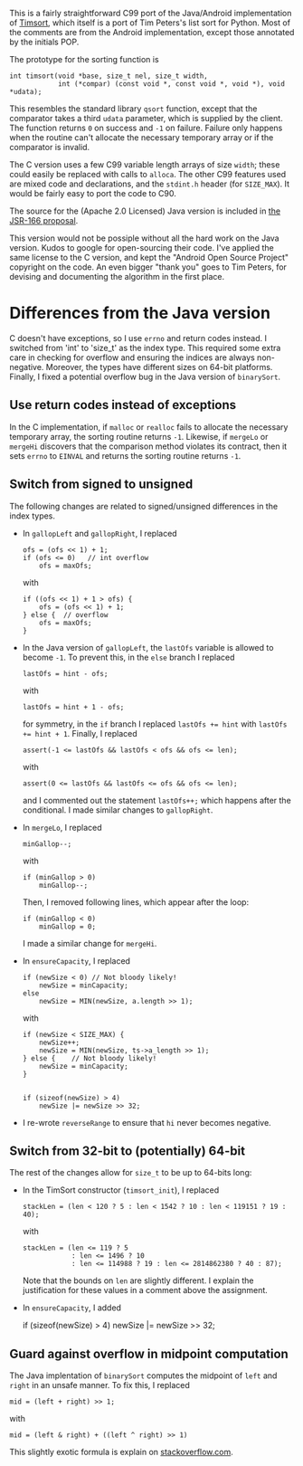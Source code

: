 This is a fairly straightforward C99 port of the Java/Android
implementation of [Timsort](http://en.wikipedia.org/wiki/Timsort), which
itself is a port of Tim Peters's list sort for Python.  Most of the
comments are from the Android implementation, except those annotated
by the initials POP.

The prototype for the sorting function is

    int timsort(void *base, size_t nel, size_t width,
                int (*compar) (const void *, const void *, void *), void *udata);

This resembles the standard library `qsort` function, except that the
comparator takes a third `udata` parameter, which is supplied by the
client.  The function returns `0` on success and `-1` on failure.  Failure
only happens when the routine can't allocate the necessary temporary array or
if the comparator is invalid.

The C version uses a few C99 variable length arrays of size `width`; these
could easily be replaced with calls to `alloca`.  The other C99 features
used are mixed code and declarations, and the `stdint.h` header
(for `SIZE_MAX`).  It would be fairly easy to port the code to C90.

The source for the (Apache 2.0 Licensed) Java version is included in
[the JSR-166 proposal](http://gee.cs.oswego.edu/cgi-bin/viewcvs.cgi/jsr166/src/main/java/util/TimSort.java?view=co).

This version would not be possiple without all the hard work on the Java
version.  Kudos to google for open-sourcing their code.  I've applied the
same license to the C version, and kept the "Android Open Source Project"
copyright on the code.  An even bigger "thank you" goes to Tim Peters,
for devising and documenting the algorithm in the first place.


Differences from the Java version
=================================

C doesn't have exceptions, so I use `errno` and return codes instead.
I switched from 'int' to 'size_t' as the index type.  This required
some extra care in checking for overflow and ensuring the indices
are always non-negative.  Moreover, the types have different sizes
on 64-bit platforms.  Finally, I fixed a potential overflow bug in the
Java version of `binarySort`.


Use return codes instead of exceptions
--------------------------------------

In the C implementation, if `malloc` or `realloc` fails to allocate the
necessary temporary array, the sorting routine returns `-1`.
Likewise, if `mergeLo` or `mergeHi` discovers that the comparison
method violates its contract, then it sets `errno` to `EINVAL` and
returns the sorting routine returns `-1`.



Switch from signed to unsigned
------------------------------

The following changes are related to signed/unsigned differences in
the index types.

-   In `gallopLeft` and `gallopRight`, I replaced

        ofs = (ofs << 1) + 1;
        if (ofs <= 0)   // int overflow
            ofs = maxOfs;

    with

        if ((ofs << 1) + 1 > ofs) {
            ofs = (ofs << 1) + 1;
        } else {  // overflow
            ofs = maxOfs;
        }

-   In the Java version of `gallopLeft`, the `lastOfs` variable is
    allowed to become `-1`.  To prevent this, in the `else` branch
    I replaced

        lastOfs = hint - ofs;

    with

        lastOfs = hint + 1 - ofs;

    for symmetry, in the `if` branch I replaced `lastOfs += hint` with
    `lastOfs += hint + 1`.  Finally, I replaced
    
        assert(-1 <= lastOfs && lastOfs < ofs && ofs <= len);

    with

        assert(0 <= lastOfs && lastOfs <= ofs && ofs <= len);

    and I commented out the statement `lastOfs++;` which happens after
    the conditional.  I made similar changes to `gallopRight`.

-   In `mergeLo`, I replaced

        minGallop--;

    with

        if (minGallop > 0)
            minGallop--;

    Then, I removed following lines, which appear after the loop:

        if (minGallop < 0)
            minGallop = 0;

    I made a similar change for `mergeHi`.

-   In `ensureCapacity`, I replaced

        if (newSize < 0) // Not bloody likely!
            newSize = minCapacity;
        else
            newSize = MIN(newSize, a.length >> 1);

    with

        if (newSize < SIZE_MAX) {
            newSize++;
            newSize = MIN(newSize, ts->a_length >> 1);
        } else {	// Not bloody likely!
            newSize = minCapacity;
        }


        if (sizeof(newSize) > 4)
            newSize |= newSize >> 32;

-   I re-wrote `reverseRange` to ensure that `hi` never becomes negative.

Switch from 32-bit to (potentially) 64-bit
------------------------------------------

The rest of the changes allow for `size_t` to be up to 64-bits long:

-   In the TimSort constructor (`timsort_init`), I replaced

        stackLen = (len < 120 ? 5 : len < 1542 ? 10 : len < 119151 ? 19 : 40);

    with

        stackLen = (len <= 119 ? 5
		            : len <= 1496 ? 10
        		    : len <= 114988 ? 19 : len <= 2814862380 ? 40 : 87);

     Note that the bounds on `len` are slightly different.  I explain the
     justification for these values in a comment above the assignment.

-    In `ensureCapacity`, I added

        if (sizeof(newSize) > 4)
            newSize |= newSize >> 32;


Guard against overflow in midpoint computation
----------------------------------------------

The Java implentation of `binarySort` computes the midpoint of `left` and
`right` in an unsafe manner.  To fix this, I replaced

    mid = (left + right) >> 1;

with

    mid = (left & right) + ((left ^ right) >> 1)

This slightly exotic formula is explain on [stackoverflow.com](http://stackoverflow.com/questions/4844165/safe-integer-middle-value-formula).
